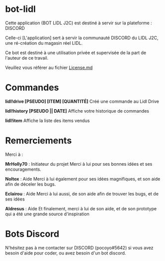 # bot-lidl

Cette application (BOT LIDL J2C) est destiné à servir sur la plateforme : DISCORD

Celle-ci [L'application]  sert à servir la communauté DISCORD du LIDL J2C, une ré-création du magasin réel LIDL.

Ce bot est destiné à une utilisation privée et supervisée de la part de l'auteur de ce travail.

Veuillez vous référer au fichier [License.md](https://github.com/PocoyoBots/bot-lidl/blob/master/LICENSE.md)

# Commandes

**lidl!drive [PSEUDO] [ITEM] [QUANTITÉ]**
Créé une commande au Lidl Drive

**lidl!history [PSEUDO || DATE]**
Affiche votre historique de commandes

**lidl!item**
Affiche la liste des items vendus

# Remerciements

Merci à :

  **MrHolly70** : Initiateur du projet
    Merci à lui pour ses bonnes idées et ses encouragements.
    
  **Noltox** : Aide
    Merci à lui également pour ses idées magnifiques, et son aide afin de déceler les bugs.
    
  **Eclairou** : Aide
    Merci à lui aussi, de son aide afin de trouver les bugs, et de ses idées
  
  **Aldresus** : Aide
    Et finalement, merci à lui de son aide, et de son prototype qui a été une grande source d'inspiration
    
# Bots Discord
 
N'hésitez pas à me contacter sur DISCORD (pocoyo#5642) si vous avez besoin d'aide pour coder, ou avez besoin d'un bot discord.
